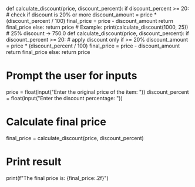 def calculate_discount(price, discount_percent):
    if discount_percent >= 20:  # check if discount is 20% or more
        discount_amount = price * (discount_percent / 100)
        final_price = price - discount_amount
        return final_price
    else:
        return price
    # Example:
print(calculate_discount(1000, 25))  # 25% discount → 750.0
def calculate_discount(price, discount_percent):
    if discount_percent >= 20:  # apply discount only if >= 20%
        discount_amount = price * (discount_percent / 100)
        final_price = price - discount_amount
        return final_price
    else:
        return price

# Prompt the user for inputs
price = float(input("Enter the original price of the item: "))
discount_percent = float(input("Enter the discount percentage: "))

# Calculate final price
final_price = calculate_discount(price, discount_percent)

# Print result
print(f"The final price is: {final_price:.2f}")
